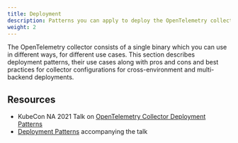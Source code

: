 ```yaml
---
title: Deployment
description: Patterns you can apply to deploy the OpenTelemetry collector
weight: 2
---
```


The OpenTelemetry collector consists of a single binary which you can use in
different ways, for different use cases. This section describes deployment
patterns, their use cases along with pros and cons and best practices for
collector configurations for cross-environment and multi-backend deployments.

## Resources

- KubeCon NA 2021 Talk on [OpenTelemetry Collector Deployment Patterns][y-patterns]
- [Deployment Patterns][gh-patterns] accompanying the talk

[gh-patterns]:
  https://github.com/jpkrohling/opentelemetry-collector-deployment-patterns/
[y-patterns]: https://www.youtube.com/watch?v=WhRrwSHDBFs
